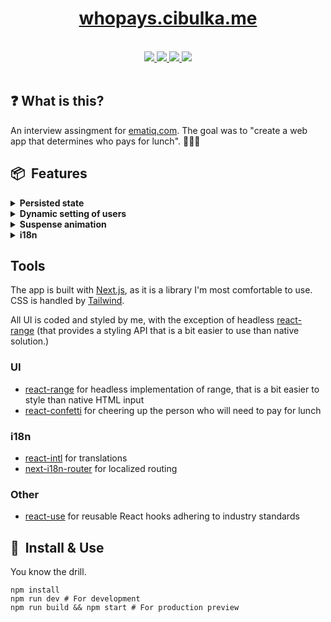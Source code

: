 <div align="center" className="flex flex-col items-center gap-4">
  <h1 align="center" className="text-3xl md:text-5xl font-bold">
    <a href="https://whopays.cibulka.me">whopays.cibulka.me</a>
  </h1>
</div>

<br />

<div align="center" className="flex justify-center items-center gap-4">
  <a aria-label="Next.js" href="https://www.nextjs.org">
    <img src="https://img.shields.io/badge/Next.js-black?logo=next.js&labelColor=black" />
  </a>
  <a aria-label="TypeScript" href="https://www.typescriptlang.org/">
    <img src="https://img.shields.io/badge/TypeScript-black?logo=TypeScript&labelColor=black" />
  </a>
  <a aria-label="Tailwind" href="https://tailwindcss.com/">
    <img src="https://img.shields.io/badge/Tailwind_CSS-black?logo=tailwindcss&labelColor=black" />
  </a>
  <a aria-label="My resumé" href="https://www.cibulka.codes/en/cv.pdf">
    <img src="https://img.shields.io/badge/Download_my_resumé!-blue" />
  </a>
</div>

<br />

## ❓ What is this?

An interview assingment for [ematiq.com](https://www.ematiq.com/). The goal was to "create a web app that determines who pays for lunch". 🌮🍕🥪

## 📦  Features

<details>
  <summary><strong>Persisted state</strong></summary>
  <br />

The state is persisted in `localStorage` - the result, the number of players and their names. This way the tool can be used repeatedly from the same device - let's say everyday during a lunch hour.

To avoid showing the suspense animation on refresh, the suspense result is persisted as well.

</details>

<details>
  <summary><strong>Dynamic setting of users</strong></summary>
  <br />

User can set between 2 to 20 users. The names of users are either **typed by user**, or **automatically created** (according to the number defined in range).

</details>

<details>
  <summary><strong>Suspense animation</strong></summary>
  <br />

The transition between **settings page** and the **page with result** shows silly suspense animation, to increase the tension. The animation is shown only once per each game.

</details>

<details>
  <summary><strong>i18n</strong></summary>
  <br />

Application is ready to be translated to multiple languages with `react-intl`. So far Czech and English version is available, with the dictionaries, appropriate routing and automatic locale resolution.

</details>

## Tools

The app is built with [Next.js](https://nextjs.org/), as it is a library I'm most comfortable to use. CSS is handled by [Tailwind](https://tailwindcss.com/).

All UI is coded and styled by me, with the exception of headless [react-range](https://www.npmjs.com/package/react-range) (that provides a styling API that is a bit easier to use than native solution.)

### UI

- [react-range](https://www.npmjs.com/package/react-range) for headless implementation of range, that is a bit easier to style than native HTML input
- [react-confetti](https://www.npmjs.com/package/react-confetti) for cheering up the person who will need to pay for lunch

### i18n

- [react-intl](https://www.npmjs.com/package/react-intl) for translations
- [next-i18n-router](https://www.npmjs.com/package/next-i18n-router) for localized routing

### Other

- [react-use](https://www.npmjs.com/package/react-use) for reusable React hooks adhering to industry standards

## 🔧  Install & Use

You know the drill.

```
npm install
npm run dev # For development
npm run build && npm start # For production preview
```
